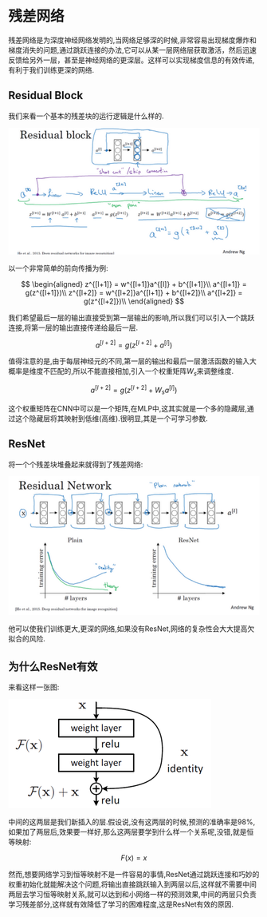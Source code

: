 # 残差网络

残差网络是为深度神经网络发明的,当网络足够深的时候,非常容易出现梯度爆炸和梯度消失的问题,通过跳跃连接的办法,它可以从某一层网络层获取激活，然后迅速反馈给另外一层，甚至是神经网络的更深层。这样可以实现梯度信息的有效传递,有利于我们训练更深的网络.

## Residual Block

我们来看一个基本的残差块的运行逻辑是什么样的.

![alt text](image-10.png)

以一个非常简单的前向传播为例:

$$
\begin{aligned}
z^{[l+1]} = w^{[l+1]}a^{[l]} + b^{[l+1]}\\
a^{[l+1]} = g(z^{[l+1]})\\
z^{[l+2]} = w^{[l+2]}a^{[l+1]} + b^{[l+2]}\\
a^{[l+2]} = g(z^{[l+2]})\\
\end{aligned}
$$

我们希望最后一层的输出直接受到第一层输出的影响,所以我们可以引入一个跳跃连接,将第一层的输出直接传递给最后一层.

$$
a^{[l+2]} = g(z^{[l+2]} + a^{[l]})
$$

值得注意的是,由于每层神经元的不同,第一层的输出和最后一层激活函数的输入大概率是维度不匹配的,所以不能直接相加,引入一个权重矩阵$W_s$来调整维度.

$$
a^{[l+2]} = g(z^{[l+2]} + W_s a^{[l]})
$$

这个权重矩阵在CNN中可以是一个矩阵,在MLP中,这其实就是一个多的隐藏层,通过这个隐藏层将其映射到低维(高维).很明显,其是一个可学习参数.

## ResNet

将一个个残差块堆叠起来就得到了残差网络:

![alt text](image-11.png)

他可以使我们训练更大,更深的网络,如果没有ResNet,网络的复杂性会大大提高欠拟合的风险.

## 为什么ResNet有效

来看这样一张图:

![alt text](image-12.png)

中间的这两层是我们新插入的层.假设说,没有这两层的时候,预测的准确率是98%,如果加了两层后,效果要一样好,那么这两层要学到什么样一个关系呢,没错,就是恒等映射:

$$
F(x) = x
$$

然而,想要网络学习到恒等映射不是一件容易的事情,ResNet通过跳跃连接和巧妙的权重初始化就能解决这个问题,将输出直接跳跃输入到两层以后,这样就不需要中间两层去学习恒等映射关系,就可以达到和小网络一样的预测效果,中间的两层只负责学习残差部分,这样就有效降低了学习的困难程度,这是ResNet有效的原因.


